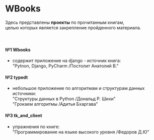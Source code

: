 # WBooks
Здесь представлены __проекты__ по прочитанным книгам, <br>
целью которых является закрепление пройденного материала. <br>
<br>
<br>
#### №1 Wbooks
- содержит приложение на django - источник книга:
<br>"Pytnon, Django, PyCharm /Постолит Анатолий В."
#### №2 typedt
- небольшое приложение по алгоритмам и структурам данных источники:
<br>"Структуры данных в Python /Дональд Р. Шихи"
<br>"Грокаем алгоритмы /Адитья Бхаргава"
#### №3 tk_and_client
- упражнения по книге:
<br>"Программирование на языке высокого уровня /Федоров Д.Ю"
